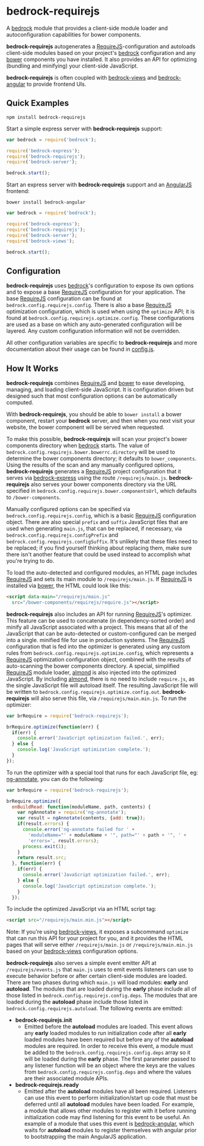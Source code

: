 # bedrock-requirejs

A [bedrock][] module that provides a client-side module loader and
autoconfiguration capabilities for bower components.

**bedrock-requirejs** autogenerates a [RequireJS][]-configuration and autoloads
client-side modules based on your project's [bedrock][] configuration and
any [bower][] components you have installed. It also provides an API for
optimizing (bundling and minifying) your client-side JavaScript.

**bedrock-requirejs** is often coupled with [bedrock-views][] and
[bedrock-angular][] to provide frontend UIs.

## Quick Examples

```
npm install bedrock-requirejs
```

Start a simple express server with **bedrock-requirejs** support:

```js
var bedrock = require('bedrock');

require('bedrock-express');
require('bedrock-requirejs');
require('bedrock-server');

bedrock.start();
```

Start an express server with **bedrock-requirejs** support and an [AngularJS][]
frontend:

```
bower install bedrock-angular
```

```js
var bedrock = require('bedrock');

require('bedrock-express');
require('bedrock-requirejs');
require('bedrock-server');
require('bedrock-views');

bedrock.start();
```

<!-- TODO: example of installing a non-bedrock bower component and using
it with bedrock-requirejs -->

<!-- TODO: example of installing a bower component that needs some extra
configuration and using it with bedrock-requirejs -->

<!-- TODO: example of configuring a module that isn't installed via bower
and using it with bedrock-requirejs, one example using the package config
and one using the shim config

// this example:
config.requirejs.bower.packages.push({
  path: path.join(__dirname, 'example'),
  manifest: {
    name: 'example',
    moduleType: 'amd',
    main: './example.js',
  }
});
// will do this, in effect:
config.requirejs.config.packages.push({
  name: 'example',
  main: './example.js',
  location: '/bower-components/example'
});
config.requirejs.optimize.config.packages.push({
  name: 'example',
  main: './example.js',
  location: path.join(__dirname, 'example')
});
config.express.static.push({
  route: '/bower-components/example',
  path: path.join(__dirname, 'example')
});
config.requirejs.autoload.push('example');

// this example:
config.requirejs.bower.packages.push({
  path: path.join(__dirname, 'example'),
  manifest: {
    name: 'example',
    moduleType: 'globals',
    main: './example.js',
    // note: if using bedrock-views and you want angular template
    // optimization, you must include angular as a dependency if you
    // want auto-template detection and minification
    dependencies: {
      jquery: '~2.0.0'
    }
  }
});
// will do this, in effect:
config.express.static.push({
  route: '/bower-components/example',
  path: path.join(__dirname, 'example')
});
config.requirejs.autoload.push('example');
config.requirejs.config.paths.example = '/bower-components/example';
config.requirejs.config.shim.example = {exports: 'example', deps: ['jquery']};
config.requirejs.optimize.config.paths.example =
  path.join(__dirname, 'example');
-->

<!-- TODO: example of doing some early initialization code via the events
module -->

<!-- TODO: API examples

brRequire.buildConfigSync
brRequire.wrapConfigSync
brRequire.wrapConfig
brRequire.readBowerPackagesSync
brRequire.optimize -->

## Configuration

**bedrock-requirejs** uses [bedrock][]'s configuration to expose its own
options and to expose a base [RequireJS][] configuration for your application.
The base [RequireJS][] configuration can be found at
`bedrock.config.requirejs.config`. There is also a base [RequireJS][]
optimization configuration, which is used when using the `optimize` API; it
is found at `bedrock.config.requirejs.optimize.config`. These configurations
are used as a base on which any auto-generated configuration will be layered.
Any custom configuration information will not be overridden.

All other configuration variables are specific to **bedrock-requirejs** and
more documentation about their usage can be found in
[config.js](./lib/config.js).

## How It Works

**bedrock-requirejs** combines [RequireJS][] and [bower][] to ease developing,
managing, and loading client-side JavaScript. It is configuration driven but
designed such that most configuration options can be automatically computed.

With **bedrock-requirejs**, you should be able to `bower install` a bower
component, restart your **bedrock** server, and then when you next visit
your website, the bower component will be served when requested.

To make this possible, **bedrock-requirejs** will scan your project's
bower components directory when [bedrock][] starts. The value of
`bedrock.config.requirejs.bower.bowerrc.directory` will be used to determine
the bower components directory; it defaults to `bower_components`. Using the
results of the scan and any manually configured options, **bedrock-requirejs**
generates a [RequireJS][] project configuration that it serves via
[bedrock-express][] using the route `/requirejs/main.js`. **bedrock-requirejs**
also serves your bower components directory via the URL specified in
`bedrock.config.requirejs.bower.componentsUrl`, which defaults to
`/bower-components`.

Manually configured options can be specified via
`bedrock.config.requirejs.config`, which is a basic [RequireJS][] configuration
object. There are also special `prefix` and `suffix` JavaScript files that are
used when generating `main.js`, that can be replaced, if necessary, via
`bedrock.config.requirejs.configPrefix` and
`bedrock.config.requirejs.configSuffix`. It's unlikely that these files need
to be replaced; if you find yourself thinking about replacing them, make sure
there isn't another feature that could be used instead to accomplish what
you're trying to do.

To load the auto-detected and configured modules, an HTML page includes
[RequireJS][] and sets its main module to `/requirejs/main.js`. If
[RequireJS][] is installed via [bower][], the HTML could look like this:

```html
<script data-main="/requirejs/main.js"
  src="/bower-components/requirejs/require.js"></script>
```

**bedrock-requirejs** also includes an API for running [RequireJS][]'s
optimizer. This feature can be used to concatenate (in dependency-sorted order)
and minify all JavaScript associated with a project. This means that all of
the JavaScript that can be auto-detected or custom-configured can be merged
into a single. minified file for use in production systems. The [RequireJS][]
configuration that is fed into the optimizer is generated using any custom
rules from `bedrock.config.requirejs.optimize.config`, which represents a
[RequireJS][] optimization configuration object, combined with the
results of auto-scanning the bower components directory. A special, simplified
[RequireJS][] module loader, [almond][] is also injected into the optimized
JavaScript. By including [almond][], there is no need to include `require.js`,
as the single JavaScript file will autoload itself. The resulting JavaScript
file will be written to `bedrock.config.requirejs.optimize.config.out`.
**bedrock-requirejs** will also serve this file, via `/requirejs/main.min.js`.
To run the optimizer:

```js
var brRequire = require('bedrock-requirejs');

brRequire.optimize(function(err) {
  if(err) {
    console.error('JavaScript optimization failed.', err);
  } else {
    console.log('JavaScript optimization complete.');
  }
});
```

To run the optimizer with a special tool that runs for each JavaScript file,
eg: [ng-annotate][], you can do the following:

```js
var brRequire = require('bedrock-requirejs');

brRequire.optimize({
  onBuildRead: function(moduleName, path, contents) {
    var ngAnnotate = require('ng-annotate');
    var result = ngAnnotate(contents, {add: true});
    if(result.errors) {
      console.error('ng-annotate failed for ' +
        'moduleName="' + moduleName + '", path="' + path + '", ' +
        'errors=', result.errors);
      process.exit(1);
    }
    return result.src;
  }, function(err) {
    if(err) {
      console.error('JavaScript optimization failed.', err);
    } else {
      console.log('JavaScript optimization complete.');
    }
  });
```

To include the optimized JavaScript via an HTML script tag:

```html
<script src="/requirejs/main.min.js"></script>
```

Note: If you're using [bedrock-views][], it exposes a subcommand `optimize`
that can run this API for your project for you, and it provides the HTML
pages that will serve either `/requirejs/main.js` or `/requirejs/main.min.js`
based on your [bedrock-views][] configuration options.

**bedrock-requirejs** also serves a simple event emitter API at
`/requirejs/events.js` that `main.js` uses to emit events listeners can use to
execute behavior before or after certain client-side modules are loaded.
There are two phases during which `main.js` will load modules: **early**
and **autoload**. The modules that are loaded during the **early** phase
include all of those listed in `bedrock.config.requirejs.config.deps`. The
modules that are loaded during the **autoload** phase include those listed
in `bedrock.config.requirejs.autoload`. The following events are emitted:

- **bedrock-requirejs.init**
  - Emitted before the **autoload** modules are loaded. This event allows
    any **early** loaded modules to run initialization code after all **early**
    loaded modules have been required but before any of the **autoload**
    modules are required. In order to receive this event, a module must be
    added to the `bedrock.config.requirejs.config.deps` array so it will be
    loaded during the **early** phase. The first parameter passed to any
    listener function will be an object where the keys are the values from
    `bedrock.config.requirejs.config.deps` and where the values are
    their associated module APIs.
- **bedrock-requirejs.ready**
  - Emitted after the **autoload** modules have all been required. Listeners
    can use this event to perform initialization/start up code that must be
    deferred until all **autoload** modules have been loaded. For example,
    a module that allows other modules to register with it before running
    initialization code may find listening for this event to be useful. An
    example of a module that uses this event is [bedrock-angular][], which
    waits for **autoload** modules to register themselves with angular prior to
    bootstrapping the main AngularJS application.


[almond]: https://github.com/jrburke/almond
[bedrock]: https://github.com/digitalbazaar/bedrock
[bedrock-angular]: https://github.com/digitalbazaar/bedrock-angular
[bedrock-express]: https://github.com/digitalbazaar/bedrock-express
[bedrock-views]: https://github.com/digitalbazaar/bedrock-views
[bower]: http://bower.io/
[ng-annotate]: https://github.com/olov/ng-annotate
[AngularJS]: https://github.com/angular/angular.js
[RequireJS]: http://requirejs.org/
